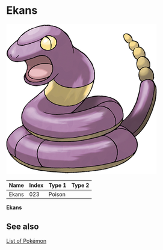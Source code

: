 # Ekans


![Ekans](images/023.png)

| **Name** | **Index** | **Type 1** | **Type 2** |
|----|----|----|----|
| Ekans | 023 | Poison  |  |

**Ekans** 

## See also

[List of Pokémon](../pokemon.md)
